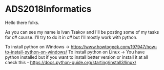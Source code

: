 # ADS2018Informatics


Hello there folks.

As you can see my name is Ivan Tsakov and I'll be posting some of my tasks for c# course. I'll try to do it in c# but I'll mostly work with python.


To install python on Windows -> https://www.howtogeek.com/197947/how-to-install-python-on-windows/
To install python on Linux -> You have python installed but if you want to install better version or install it at all check this - https://docs.python-guide.org/starting/install3/linux/


